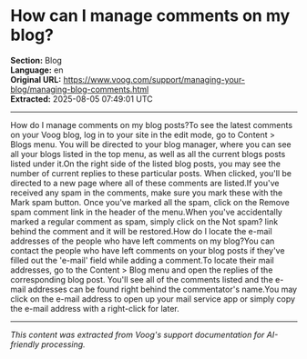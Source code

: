 # How can I manage comments on my blog?

**Section:** Blog  
**Language:** en  
**Original URL:** https://www.voog.com/support/managing-your-blog/managing-blog-comments.html  
**Extracted:** 2025-08-05 07:49:01 UTC

---

How do I manage comments on my blog posts?To see the latest comments on your Voog blog, log in to your site in the edit mode, go to Content > Blogs menu.
You will be directed to your blog manager, where you can see all your blogs listed in the top menu, as well as all the current blogs posts listed under it.On the right side of the listed blog posts, you may see the number of current replies to these particular posts. When clicked, you'll be directed to a new page where all of these comments are listed.If you've received any spam in the comments, make sure you mark these with the Mark spam button. Once you've marked all the spam, click on the Remove spam comment link in the header of the menu.When you've accidentally marked a regular comment as spam, simply click on the Not spam? link behind the comment and it will be restored.How do I locate the e-mail addresses of the people who have left comments on my blog?You can contact the people who have left comments on your blog posts if they've filled out the 'e-mail' field while adding a comment.To locate their mail addresses, go to the Content > Blog menu and open the replies of the corresponding blog post. You'll see all of the comments listed and the e-mail addresses can be found right behind the commentator's name.You may click on the e-mail address to open up your mail service app or simply copy the e-mail address with a right-click for later.

---

*This content was extracted from Voog's support documentation for AI-friendly processing.*
